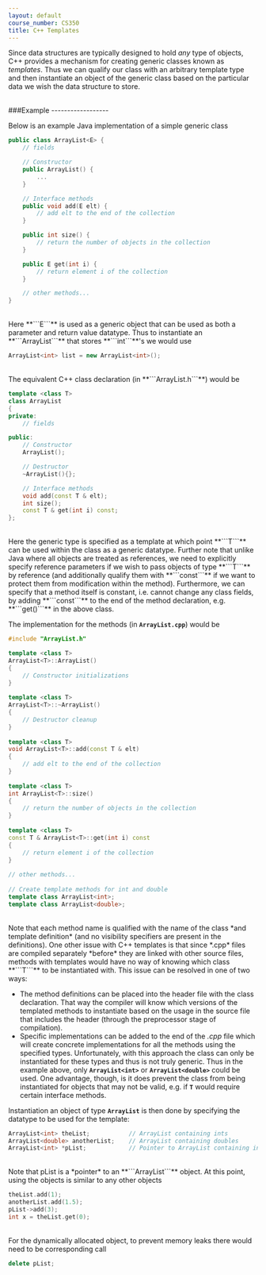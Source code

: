 ```yaml
---
layout: default
course_number: CS350
title: C++ Templates
---
```


Since data structures are typically designed to hold *any* type of objects, C++ provides a mechanism for creating generic classes known as *templates*. Thus we can qualify our class with an arbitrary template type and then instantiate an object of the generic class based on the particular data we wish the data structure to store.


<br>
###Example
------------------

Below is an example Java implementation of a simple generic class 

```cpp
public class ArrayList<E> {
    // fields

    // Constructor
    public ArrayList() {
        ...
    }

    // Interface methods
    public void add(E elt) {
        // add elt to the end of the collection
    }

    public int size() {
        // return the number of objects in the collection
    }

    public E get(int i) {
        // return element i of the collection
    }

    // other methods...
}
```

<br>
Here **```E```** is used as a generic object that can be used as both a parameter and return value datatype. Thus to instantiate an **```ArrayList```** that stores **```int```**'s we would use

```cpp
ArrayList<int> list = new ArrayList<int>();
```

<br>
The equivalent C++ class declaration (in **```ArrayList.h```**) would be


```cpp
template <class T>
class ArrayList 
{
private:
    // fields

public:
    // Constructor
    ArrayList();

    // Destructor
    ~ArrayList(){};

    // Interface methods
    void add(const T & elt);
    int size();
    const T & get(int i) const;
};
```

<br>
Here the generic type is specified as a template at which point **```T```** can be used within the class as a generic datatype. Further note that unlike Java where all objects are treated as references, we need to explicitly specify reference parameters if we wish to pass objects of type **```T```** by reference (and additionally qualify them with **```const```** if we want to protect them from modification within the method). Furthermore, we can specify that a method itself is constant, i.e. cannot change any class fields, by adding **```const```** to the end of the method declaration, e.g. **```get()```** in the above class.

The implementation for the methods (in **```ArrayList.cpp```**) would be

```cpp
#include "ArrayList.h"

template <class T>
ArrayList<T>::ArrayList()
{
    // Constructor initializations
}
	
template <class T>
ArrayList<T>::~ArrayList() 
{
    // Destructor cleanup
}
	
template <class T>
void ArrayList<T>::add(const T & elt) 
{
    // add elt to the end of the collection
}
		
template <class T>
int ArrayList<T>::size() 
{
    // return the number of objects in the collection
}
	
template <class T>	
const T & ArrayList<T>::get(int i) const
{
    // return element i of the collection
}
		
// other methods...
	
// Create template methods for int and double
template class ArrayList<int>;
template class ArrayList<double>;
```

<br>
Note that each method name is qualified with the name of the class *and template definition* (and no visibility specifiers are present in the definitions). One other issue with C++ templates is that since *.cpp* files are compiled separately *before* they are linked with other source files, methods with templates would have no way of knowing which class **```T```** to be instantiated with. This issue can be resolved in one of two ways:

  - The method definitions can be placed into the header file with the class declaration. That way the compiler will know which versions of the templated methods to instantiate based on the usage in the source file that includes the header (through the preprocessor stage of compilation).
  - Specific implementations can be added to the end of the *.cpp* file which will create concrete implementations for all the methods using the specified types. Unfortunately, with this approach the class can only be instantiated for these types and thus is not truly generic. Thus in the example above, only **```ArrayList<int>```** or **```ArrayList<double>```** could be used. One advantage, though, is it does prevent the class from being instantiated for objects that may not be valid, e.g. if **```T```** would require certain interface methods.

Instantiation an object of type **```ArrayList```** is then done by specifying the datatype to be used for the template:

```cpp
ArrayList<int> theList;           // ArrayList containing ints
ArrayList<double> anotherList;    // ArrayList containing doubles
ArrayList<int> *pList;            // Pointer to ArrayList containing ints
```

<br>
Note that pList is a *pointer* to an **```ArrayList```** object. At this point, using the objects is similar to any other objects

```cpp
theList.add(1);
anotherList.add(1.5);
pList->add(3);
int x = theList.get(0);
```

<br>
For the dynamically allocated object, to prevent memory leaks there would need to be corresponding call

```cpp
delete pList;
```